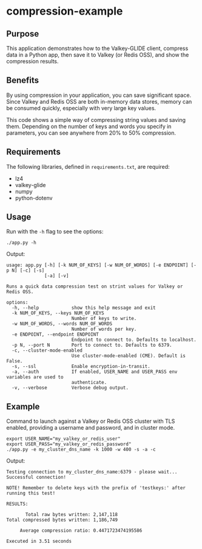 # compression-example

## Purpose

This application demonstrates how to the Valkey-GLIDE client, compress data in a Python app, then save it to Valkey (or Redis OSS), and show the compression results.

## Benefits

By using compression in your application, you can save significant space. Since Valkey and Redis OSS are both in-memory data stores, memory can be consumed quickly, especially with very large key values.

This code shows a simple way of compressing string values and saving them. Depending on the number of keys and words you specify in parameters, you can see anywhere from 20% to 50% compression.

## Requirements

The following libraries, defined in `requirements.txt`, are required:

- lz4
- valkey-glide
- numpy
- python-dotenv

## Usage

Run with the `-h` flag to see the options:

```text
./app.py -h
```

Output:

```text
usage: app.py [-h] [-k NUM_OF_KEYS] [-w NUM_OF_WORDS] [-e ENDPOINT] [-p N] [-c] [-s]
              [-a] [-v]

Runs a quick data compression test on strint values for Valkey or Redis OSS.

options:
  -h, --help            show this help message and exit
  -k NUM_OF_KEYS, --keys NUM_OF_KEYS
                        Number of keys to write.
  -w NUM_OF_WORDS, --words NUM_OF_WORDS
                        Number of words per key.
  -e ENDPOINT, --endpoint ENDPOINT
                        Endpoint to connect to. Defaults to localhost.
  -p N, --port N        Port to connect to. Defaults to 6379.
  -c, --cluster-mode-enabled
                        Use cluster-mode-enabled (CME). Default is False.
  -s, --ssl             Enable encryption-in-transit.
  -a, --auth            If enabled, USER_NAME and USER_PASS env variables are used to
                        authenticate.
  -v, --verbose         Verbose debug output.
```

## Example

Command to launch against a Valkey or Redis OSS cluster with TLS enabled, providing a username and password, and in cluster mode.

```text
export USER_NAME="my_valkey_or_redis_user"
export USER_PASS="my_valkey_or_redis_password"
./app.py -e my_cluster_dns_name -k 1000 -w 400 -s -a -c
```

Output:

```text
Testing connection to my_cluster_dns_name:6379 - please wait...
Successful connection!

NOTE! Remember to delete keys with the prefix of 'testkeys:' after running this test!

RESULTS:

       Total raw bytes written: 2,147,118
Total compressed bytes written: 1,186,749

     Average compression ratio: 0.4471723474195586

Executed in 3.51 seconds
```
